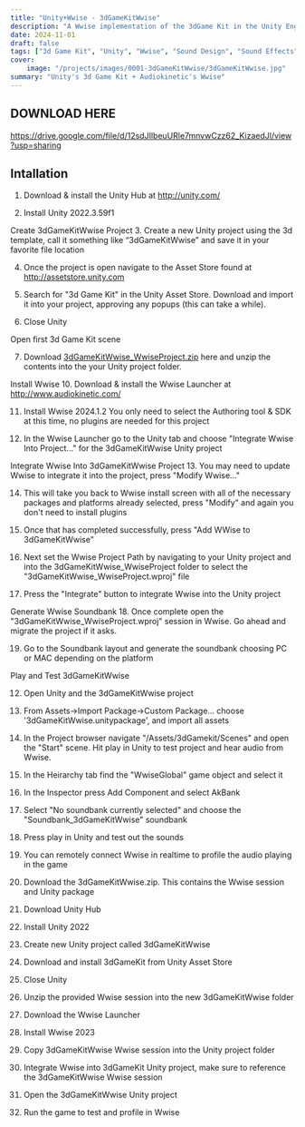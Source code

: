 ```yaml
---
title: "Unity+Wwise - 3dGameKitWwise"
description: "A Wwise implementation of the 3dGame Kit in the Unity Engine"
date: 2024-11-01
draft: false
tags: ["3d Game Kit", "Unity", "Wwise", "Sound Design", "Sound Effects", "Music"]
cover:
    image: "/projects/images/0001-3dGameKitWwise/3dGameKitWwise.jpg"
summary: "Unity's 3d Game Kit + Audiokinetic's Wwise"
---
```

## DOWNLOAD HERE 
https://drive.google.com/file/d/12sdJIlbeuURle7mnvwCzz62_KizaedJl/view?usp=sharing



## Intallation

1. Download & install the Unity Hub at http://unity.com/

2. Install Unity 2022.3.59f1


Create 3dGameKitWwise Project
3. Create a new Unity project using the 3d template, call it something like “3dGameKitWwise” and save it in your favorite file location

4. Once the project is open navigate to the Asset Store found at http://assetstore.unity.com

5. Search for "3d Game Kit" in the Unity Asset Store. Download and import it into your project, approving any popups (this can take a while).

6. Close Unity


Open first 3d Game Kit scene 

7. Download [3dGameKitWwise_WwiseProject.zip](https://drive.google.com/file/d/12sdJIlbeuURle7mnvwCzz62_KizaedJl/view?usp=sharing) here and unzip the contents into the your Unity project folder.


Install Wwise
10. Download & install the Wwise Launcher at http://www.audiokinetic.com/

11. Install Wwise 2024.1.2 You only need to select the Authoring tool & SDK at this time, no plugins are needed for this project

12. In the Wwise Launcher go to the Unity tab and choose "Integrate Wwise Into Project..." for the 3dGameKitWwise Unity project


Integrate Wwise Into 3dGameKitWwise Project
13. You may need to update Wwise to integrate it into the project, press "Modify Wwise..."

14. This will take you back to Wwise install screen with all of the necessary packages and platforms already selected, press "Modify" and again you don't need to install plugins

15. Once that has completed successfully, press "Add WWise to 3dGameKitWwise"

16. Next set the Wwise Project Path by navigating to your Unity project and into the 3dGameKitWwise_WwiseProject folder to select the "3dGameKitWwise_WwiseProject.wproj" file

17. Press the "Integrate" button to integrate Wwise into the Unity project


Generate Wwise Soundbank
18. Once complete open the "3dGameKitWwise_WwiseProject.wproj" session in Wwise. Go ahead and migrate the project if it asks.

19. Go to the Soundbank layout and generate the soundbank choosing PC or MAC depending on the platform



Play and Test 3dGameKitWwise

12. Open Unity and the 3dGameKitWwise project

12. From Assets->Import Package->Custom Package... choose '3dGameKitWwise.unitypackage', and import all assets

23. In the Project browser navigate "/Assets/3dGamekit/Scenes" and open the "Start" scene. Hit play in Unity to test project and hear audio from Wwise.

12. In the Heirarchy tab find the "WwiseGlobal" game object and select it

12. In the Inspector press Add Component and select AkBank

12. Select "No soundbank currently selected" and choose the "Soundbank_3dGameKitWwise" soundbank

12. Press play in Unity and test out the sounds

24. You can remotely connect Wwise in realtime to profile the audio playing in the game











0. Download the 3dGameKitWwise.zip. This contains the Wwise session and Unity package

1. Download Unity Hub

2. Install Unity 2022

3. Create new Unity project called 3dGameKitWwise

4. Download and install 3dGameKit from Unity Asset Store

5. Close Unity

6. Unzip the provided Wwise session into the new 3dGameKitWwise folder

7. Download the Wwise Launcher

8. Install Wwise 2023 

9. Copy 3dGameKitWwise Wwise session into the Unity project folder

10. Integrate Wwise into 3dGameKit Unity project, make sure to reference the 3dGameKitWwise Wwise session

11. Open the 3dGameKitWwise Unity project


13. Run the game to test and profile in Wwise
 